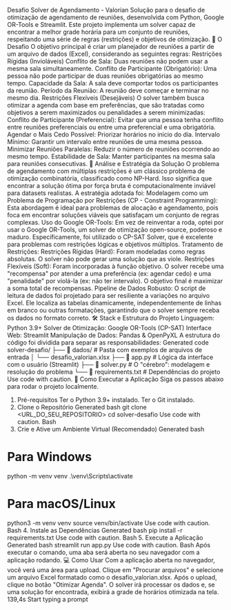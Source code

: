 
Desafio Solver de Agendamento - Valorian
Solução para o desafio de otimização de agendamento de reuniões, desenvolvida com Python, Google OR-Tools e Streamlit.
Este projeto implementa um solver capaz de encontrar a melhor grade horária para um conjunto de reuniões, respeitando uma série de regras (restrições) e objetivos de otimização.
🎯 O Desafio
O objetivo principal é criar um planejador de reuniões a partir de um arquivo de dados (Excel), considerando as seguintes regras:
Restrições Rígidas (Invioláveis)
Conflito de Sala: Duas reuniões não podem usar a mesma sala simultaneamente.
Conflito de Participante (Obrigatório): Uma pessoa não pode participar de duas reuniões obrigatórias ao mesmo tempo.
Capacidade da Sala: A sala deve comportar todos os participantes da reunião.
Período da Reunião: A reunião deve começar e terminar no mesmo dia.
Restrições Flexíveis (Desejáveis)
O solver também busca otimizar a agenda com base em preferências, que são tratadas como objetivos a serem maximizados ou penalidades a serem minimizadas:
Conflito de Participante (Preferencial): Evitar que uma pessoa tenha conflito entre reuniões preferenciais ou entre uma preferencial e uma obrigatória.
Agendar o Mais Cedo Possível: Priorizar horários no início do dia.
Intervalo Mínimo: Garantir um intervalo entre reuniões de uma mesma pessoa.
Minimizar Reuniões Paralelas: Reduzir o número de reuniões ocorrendo ao mesmo tempo.
Estabilidade de Sala: Manter participantes na mesma sala para reuniões consecutivas.
🧠 Análise e Estratégia da Solução
O problema de agendamento com múltiplas restrições é um clássico problema de otimização combinatória, classificado como NP-Hard. Isso significa que encontrar a solução ótima por força bruta é computacionalmente inviável para datasets realistas.
A estratégia adotada foi:
Modelagem como um Problema de Programação por Restrições (CP - Constraint Programming): Esta abordagem é ideal para problemas de alocação e agendamento, pois foca em encontrar soluções viáveis que satisfaçam um conjunto de regras complexas.
Uso do Google OR-Tools: Em vez de reinventar a roda, optei por usar o Google OR-Tools, um solver de otimização open-source, poderoso e maduro. Especificamente, foi utilizado o CP-SAT Solver, que é excelente para problemas com restrições lógicas e objetivos múltiplos.
Tratamento de Restrições:
Restrições Rígidas (Hard): Foram modeladas como regras absolutas. O solver não pode gerar uma solução que as viole.
Restrições Flexíveis (Soft): Foram incorporadas à função objetivo. O solver recebe uma "recompensa" por atender a uma preferência (ex: agendar cedo) e uma "penalidade" por violá-la (ex: não ter intervalo). O objetivo final é maximizar a soma total de recompensas.
Pipeline de Dados Robusto: O script de leitura de dados foi projetado para ser resiliente a variações no arquivo Excel. Ele localiza as tabelas dinamicamente, independentemente de linhas em branco ou outras formatações, garantindo que o solver sempre receba os dados no formato correto.
🛠️ Stack e Estrutura do Projeto
Linguagem: Python 3.9+
Solver de Otimização: Google OR-Tools (CP-SAT)
Interface Web: Streamlit
Manipulação de Dados: Pandas & OpenPyXL
A estrutura do código foi dividida para separar as responsabilidades:
Generated code
solver-desafio/
├── 📂 dados/                  # Pasta com exemplos de arquivos de entrada
│   └── desafio_valorian.xlsx
├── 📜 app.py                   # Lógica da interface com o usuário (Streamlit)
├── 📜 solver.py                 # O "cérebro": modelagem e resolução do problema
└── 📜 requirements.txt          # Dependências do projeto
Use code with caution.
🚀 Como Executar a Aplicação
Siga os passos abaixo para rodar o projeto localmente.
1. Pré-requisitos
Ter o Python 3.9+ instalado.
Ter o Git instalado.
2. Clone o Repositório
Generated bash
git clone <URL_DO_SEU_REPOSITORIO>
cd solver-desafio
Use code with caution.
Bash
3. Crie e Ative um Ambiente Virtual (Recomendado)
Generated bash
# Para Windows
python -m venv venv
.\venv\Scripts\activate

# Para macOS/Linux
python3 -m venv venv
source venv/bin/activate
Use code with caution.
Bash
4. Instale as Dependências
Generated bash
pip install -r requirements.txt
Use code with caution.
Bash
5. Execute a Aplicação
Generated bash
streamlit run app.py
Use code with caution.
Bash
Após executar o comando, uma aba será aberta no seu navegador com a aplicação rodando.
💻 Como Usar
Com a aplicação aberta no navegador, você verá uma área para upload.
Clique em "Procurar arquivos" e selecione um arquivo Excel formatado como o desafio_valorian.xlsx.
Após o upload, clique no botão "Otimizar Agenda".
O solver irá processar os dados e, se uma solução for encontrada, exibirá a grade de horários otimizada na tela.
139,4s
Start typing a prompt


